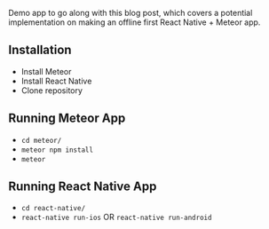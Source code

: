 Demo app to go along with this blog post, which covers a potential implementation on making an offline first React Native + Meteor app.

## Installation

- Install Meteor
- Install React Native
- Clone repository

## Running Meteor App

- `cd meteor/`
- `meteor npm install`
- `meteor`

## Running React Native App

- `cd react-native/`
- `react-native run-ios` OR `react-native run-android`
